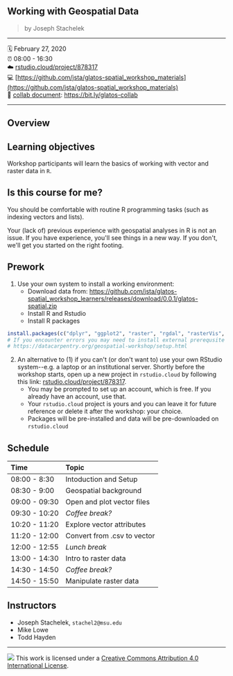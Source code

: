 
## Working with Geospatial Data

> by Joseph Stachelek

-----

:spiral_calendar: February 27, 2020  
:alarm_clock:     08:00 - 16:30  
:cloud: [rstudio.cloud/project/878317](https://rstudio.cloud/project/878317)     
:computer: [https://github.com/jsta/glatos-spatial_workshop_materials](https://github.com/jsta/glatos-spatial_workshop_materials)  
:memo: [collab document](https://bit.ly/glatos-collab): <https://bit.ly/glatos-collab>

-----

## Overview

## Learning objectives

Workshop participants will learn the basics of working with vector and raster data in `R`.

## Is this course for me?

You should be comfortable with routine R programming tasks (such as indexing vectors and lists).

Your (lack of) previous experience with geospatial analyses in R is not an issue. If you have experience, you'll see things in a new way. If you don't, we'll get you started on the right footing.

## Prework

1. Use your own system to install a working environment:
    - Download data from:
        https://github.com/jsta/glatos-spatial_workshop_learners/releases/download/0.0.1/glatos-spatial.zip
    - Install R and Rstudio
    - Install R packages
```r
install.packages(c("dplyr", "ggplot2", "raster", "rgdal", "rasterVis", "sf", "mapview"))
# If you encounter errors you may need to install external prerequsite programs:
# https://datacarpentry.org/geospatial-workshop/setup.html
```

2. An alternative to (1) if you can't (or don't want to) use your own RStudio system--e.g. a laptop or an institutional server. Shortly before the workshop starts, open up a new project in `rstudio.cloud` by following this link: [rstudio.cloud/project/878317](https://rstudio.cloud/project/878317). 
    - You may be prompted to set up an account, which is free. If you already have an account, use that.
    - Your `rstudio.cloud` project is yours and you can leave it for future reference or delete it after the workshop: your choice.
    - Packages will be pre-installed and data will be pre-downloaded on `rstudio.cloud`

## Schedule

| Time          | Topic            | 
| :------------ | :-------------------------- |
| 08:00 - 8:30  | Intoduction and Setup       |
| 08:30 - 9:00  | Geospatial background       | 
| 09:00 - 09:30 | Open and plot vector files  |
| 09:30 - 10:20 | *Coffee break?*             |
| 10:20 - 11:20 | Explore vector attributes   |
| 11:20 - 12:00 | Convert from .csv to vector |
| 12:00 - 12:55 | *Lunch break*               |
| 13:00 - 14:30 | Intro to raster data        |
| 14:30 - 14:50 | *Coffee break?*             |
| 14:50 - 15:50 | Manipulate raster data      |

## Instructors

* Joseph Stachelek, `stachel2@msu.edu`
* Mike Lowe
* Todd Hayden

-----

![](https://i.creativecommons.org/l/by/4.0/88x31.png) This work is
licensed under a [Creative Commons Attribution 4.0 International
License](https://creativecommons.org/licenses/by/4.0/).
